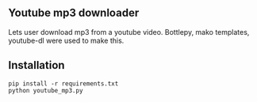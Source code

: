 ## Youtube mp3 downloader

Lets user download mp3 from a youtube video. Bottlepy, mako templates, youtube-dl were used to make this.

## Installation

```
pip install -r requirements.txt
python youtube_mp3.py
```